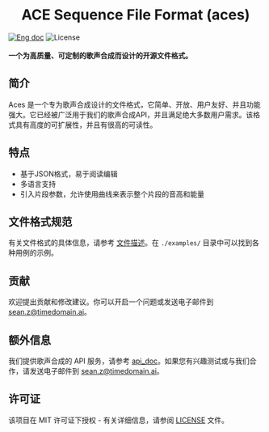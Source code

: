 <h1 align="center">ACE Sequence File Format (aces)</h1>

<a href="README.md"><img src="https://img.shields.io/badge/document-English-white.svg" alt="Eng doc"/></a>
<img src="https://img.shields.io/static/v1?label=license&message=MIT&color=white&style=flat" alt="License"/>
<br><br>
<b>一个为高质量、可定制的歌声合成而设计的开源文件格式。

</b></p>

## 简介
Aces 是一个专为歌声合成设计的文件格式，它简单、开放、用户友好、并且功能强大。它已经被广泛用于我们的歌声合成API，并且满足绝大多数用户需求。该格式具有高度的可扩展性，并且有很高的可读性。

## 特点
- 基于JSON格式，易于阅读编辑
- 多语言支持
- 引入片段参数，允许使用曲线来表示整个片段的音高和能量


## 文件格式规范
有关文件格式的具体信息，请参考 [文件描述](docs/aces_file.md)。在 `./examples/` 目录中可以找到各种用例的示例。

## 贡献

欢迎提出贡献和修改建议。你可以开启一个问题或发送电子邮件到 sean.z@timedomain.ai。

## 额外信息
我们提供歌声合成的 API 服务，请参考 [api_doc](/api/docs/api_doc_en.md)。如果您有兴趣测试或与我们合作，请发送电子邮件到 sean.z@timedomain.ai。

## 许可证

该项目在 MIT 许可证下授权 - 有关详细信息，请参阅 [LICENSE](LICENSE) 文件。